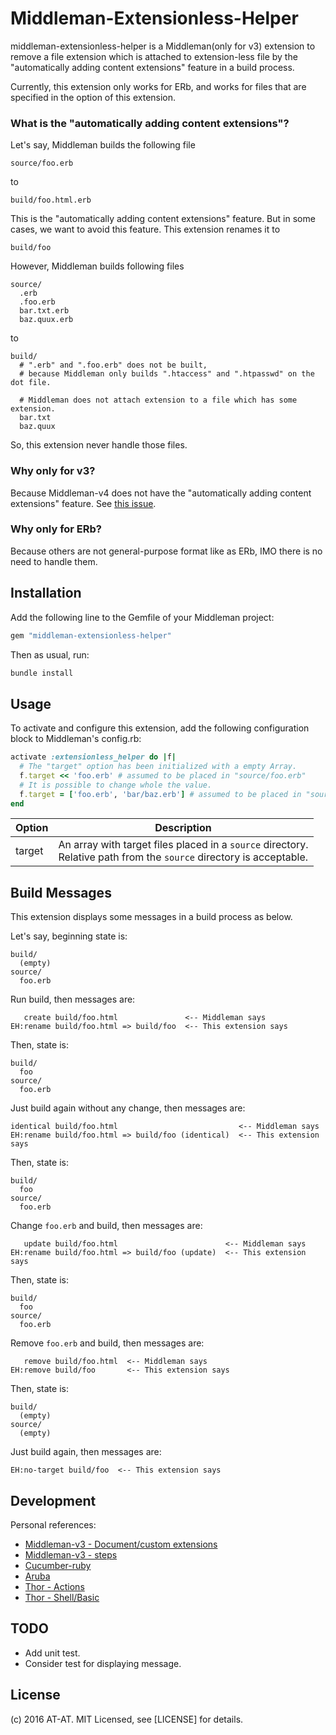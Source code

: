 # Middleman-Extensionless-Helper

middleman-extensionless-helper is a Middleman(only for v3) extension to remove a file extension which is attached to extension-less file by the "automatically adding content extensions" feature in a build process.

Currently, this extension only works for ERb, and works for files that are specified in the option of this extension.

### What is the "automatically adding content extensions"?

Let's say, Middleman builds the following file

```
source/foo.erb
```

to

```
build/foo.html.erb
```

This is the "automatically adding content extensions" feature.
But in some cases, we want to avoid this feature.
This extension renames it to

```
build/foo
```

However, Middleman builds following files

```
source/
  .erb
  .foo.erb
  bar.txt.erb
  baz.quux.erb
```

to

```
build/
  # ".erb" and ".foo.erb" does not be built,
  # because Middleman only builds ".htaccess" and ".htpasswd" on the dot file.
 
  # Middleman does not attach extension to a file which has some extension.
  bar.txt
  baz.quux
```

So, this extension never handle those files. 

### Why only for v3?

Because Middleman-v4 does not have the "automatically adding content extensions" feature. 
See [this issue](https://github.com/middleman/middleman/issues/1211).

### Why only for ERb?

Because others are not general-purpose format like as ERb, IMO there is no need to handle them.

## Installation

Add the following line to the Gemfile of your Middleman project:

```ruby
gem "middleman-extensionless-helper"
```

Then as usual, run:

```sh
bundle install
```

## Usage

To activate and configure this extension, add the following configuration block to Middleman's config.rb:

```ruby
activate :extensionless_helper do |f|
  # The "target" option has been initialized with a empty Array.
  f.target << 'foo.erb' # assumed to be placed in "source/foo.erb"
  # It is possible to change whole the value.
  f.target = ['foo.erb', 'bar/baz.erb'] # assumed to be placed in "source/foo.erb", "source/bar/baz.erb"
end
```

| Option     | Description
| ---------- | ------------
| target     | An array with target files placed in a `source` directory.<br>Relative path from the `source` directory is acceptable.

## Build Messages

This extension displays some messages in a build process as below.

Let's say, beginning state is:

```
build/
  (empty)
source/
  foo.erb
```

Run build, then messages are:

```
   create build/foo.html               <-- Middleman says
EH:rename build/foo.html => build/foo  <-- This extension says
```

Then, state is:

```
build/
  foo
source/
  foo.erb
```

Just build again without any change, then messages are:

```
identical build/foo.html                           <-- Middleman says
EH:rename build/foo.html => build/foo (identical)  <-- This extension says
```

Then, state is:

```
build/
  foo
source/
  foo.erb
```

Change `foo.erb` and build, then messages are:

```
   update build/foo.html                        <-- Middleman says
EH:rename build/foo.html => build/foo (update)  <-- This extension says
```

Then, state is:

```
build/
  foo
source/
  foo.erb
```

Remove `foo.erb` and build, then messages are:

```
   remove build/foo.html  <-- Middleman says
EH:remove build/foo       <-- This extension says
```

Then, state is:

```
build/
  (empty)
source/
  (empty)
```

Just build again, then messages are:

```
EH:no-target build/foo  <-- This extension says
```

## Development

Personal references:
  * [Middleman-v3 - Document/custom extensions](https://github.com/middleman/middleman-guides/blob/v3/source/localizable/advanced/custom_extensions.jp.html.markdown)
  * [Middleman-v3 - steps](https://github.com/middleman/middleman/tree/v3-stable/middleman-core/lib/middleman-core/step_definitions)
  * [Cucumber-ruby](https://github.com/cucumber/cucumber-ruby)
  * [Aruba](https://github.com/cucumber/aruba)
  * [Thor - Actions](http://www.rubydoc.info/github/wycats/thor/Thor/Actions)
  * [Thor - Shell/Basic](http://www.rubydoc.info/github/wycats/thor/Thor/Shell/Basic)

## TODO

* Add unit test.
* Consider test for displaying message.

## License

(c) 2016 AT-AT. MIT Licensed, see [LICENSE] for details.
